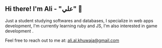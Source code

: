 ## Hi there! I'm Ali - "علي" 👋

Just a student studying softwares and databases, I specialize in web apps development, I'm currently learning ruby and JS, I'm also interested in game development .

Feel free to reach out to me at: ali.al.khuwaja@gmail.com

<!---
Ali-Al-Khuwaja/Ali-Al-Khuwaja is a ✨ special ✨ repository because its `README.md` (this file) appears on your GitHub profile.
You can click the Preview link to take a look at your changes.
--->
